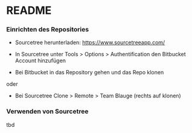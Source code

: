# README #


### Einrichten des Repositories ###

* Sourcetree herunterladen: https://www.sourcetreeapp.com/

* In Sourcetree unter Tools > Options > Authentification den Bitbucket Account hinzufügen


* Bei Bitbucket in das Repository gehen und das Repo klonen

oder

* Bei Sourcetree Clone > Remote > Team Blauge (rechts auf klonen)



### Verwenden von Sourcetree ###

tbd